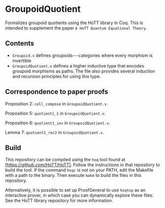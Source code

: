 # GroupoidQuotient

Formalizes groupoid quotients using the HoTT library in Coq. This is intended to supplement the paper `A HoTT Quantum Equational Theory`.

## Contents

  - `Groupoid.v` defines groupoids---categories where every morphism is invertible
  - `GroupoidQuotient.v` defines a higher inductive type that encodes groupoid morphisms as paths. The file also provides several induction and recursion principles for using this type.
  
## Correspondence to paper proofs

Proposition 2: `cell_compose` in `GroupoidQuotient.v`.

Proposition 5: `quotient1_1` in `GroupoidQuotient.v`.

Proposition 6: `quotient1_inv` in `GroupoidQuotient.v`.

Lemma 7: `quotient1_rec2` in `GroupoidQuotient.v`.


## Build

This repository can be compiled using the `hoq` tool found at [https://github.com/HoTT/HoTT]. Follow the instructions in that repository to build the tool. If the command `hoqc` is not on your PATH, edit the Makefile with a path to the binary. Then execute `make` to build the files in this repository.

Alternatively, it is possible to set up ProofGeneral to use `hoqtop` as an interactive prover, in which case you can dynamically explore these files. See the HoTT library repository for more information.
